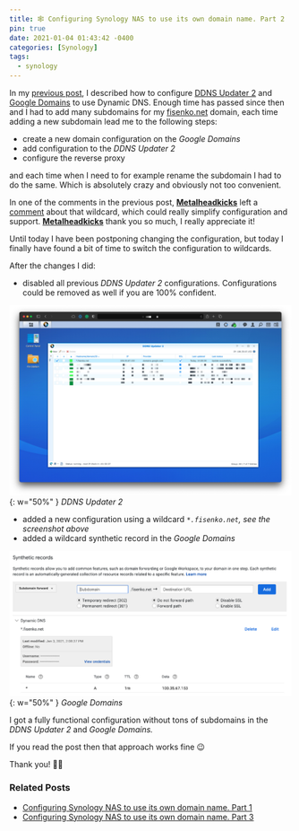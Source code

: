 ```yaml
---
title: 🕸 Configuring Synology NAS to use its own domain name. Part 2
pin: true
date: 2021-01-04 01:43:42 -0400
categories: [Synology]
tags:
  - synology
---
```


In my [previous post](./synology-configuring-domain/), I described how to configure [DDNS Updater 2](https://www.cphub.net/?p=ddnsupdater2) and [Google Domains](https://domains.google/) to use Dynamic DNS. Enough time has passed since then and I had to add many subdomains for my [fisenko.net](https://fisenko.net) domain, each time adding a new subdomain lead me to the following steps:

- create a new domain configuration on the _Google Domains_
- add configuration to the _DDNS Updater 2_
- configure the reverse proxy

and each time when I need to for example rename the subdomain I had to do the same. Which is absolutely crazy and obviously not too convenient.

In one of the comments in the previous post, **[Metalheadkicks](https://disqus.com/by/metalheadkicks/)** left a [comment](./synology-configuring-domain/#comment-4948366501) about that wildcard, which could really simplify configuration and support. **[Metalheadkicks](https://disqus.com/by/metalheadkicks/)** thank you so much, I really appreciate it!

Until today I have been postponing changing the configuration, but today I finally have found a bit of time to switch the configuration to wildcards.

After the changes I did:

- disabled all previous _DDNS Updater 2_ configurations. Configurations could be removed as well if you are 100% confident.

![DDNS Updater 2](/assets/img/blog/synology-configuring-domain-part-2/image.png){: w="50%" }
_DDNS Updater 2_

- added a new configuration using a wildcard _`*.fisenko.net`, see the screenshot above_
- added a wildcard synthetic record in the _Google Domains_

![Google Domains](/assets/img/blog/synology-configuring-domain-part-2/image-1.png){: w="50%" }
_Google Domains_

I got a fully functional configuration without tons of subdomains in the _DDNS Updater 2_ and _Google Domains._

If you read the post then that approach works fine 😉

Thank you! 🙏🏻

### Related Posts

- [Configuring Synology NAS to use its own domain name. Part 1](./synology-configuring-domain/)
- [Configuring Synology NAS to use its own domain name. Part 3](./configuring-synology-nas-to-use-its-own-domain-name-part-3/)
